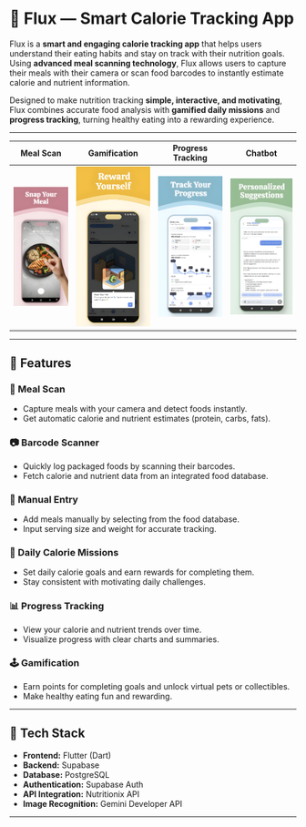 # 🥗 Flux — Smart Calorie Tracking App

Flux is a **smart and engaging calorie tracking app** that helps users understand their eating habits and stay on track with their nutrition goals.  
Using **advanced meal scanning technology**, Flux allows users to capture their meals with their camera or scan food barcodes to instantly estimate calorie and nutrient information.

Designed to make nutrition tracking **simple, interactive, and motivating**, Flux combines accurate food analysis with **gamified daily missions** and **progress tracking**, turning healthy eating into a rewarding experience.

---

| Meal Scan | Gamification | Progress Tracking | Chatbot |
|------|------------|-----------|---------------|
| <img src="meal_scan.png" width="200"/> | <img src="gamification.png" width="200"/> | <img src="progress_tracking.png" width="200"/> | <img src="chatbot.png" width="200"/> |

---

## 🚀 Features

### 🧠 Meal Scan
- Capture meals with your camera and detect foods instantly.  
- Get automatic calorie and nutrient estimates (protein, carbs, fats).

### 📷 Barcode Scanner
- Quickly log packaged foods by scanning their barcodes.  
- Fetch calorie and nutrient data from an integrated food database.

### 🍱 Manual Entry
- Add meals manually by selecting from the food database.  
- Input serving size and weight for accurate tracking.

### 🎯 Daily Calorie Missions
- Set daily calorie goals and earn rewards for completing them.  
- Stay consistent with motivating daily challenges.

### 📊 Progress Tracking
- View your calorie and nutrient trends over time.  
- Visualize progress with clear charts and summaries.

### 🕹️ Gamification
- Earn points for completing goals and unlock virtual pets or collectibles.  
- Make healthy eating fun and rewarding.

---

## 🧩 Tech Stack

- **Frontend:** Flutter (Dart)  
- **Backend:** Supabase
- **Database:** PostgreSQL
- **Authentication:** Supabase Auth
- **API Integration:** Nutritionix API
- **Image Recognition:** Gemini Developer API

---
